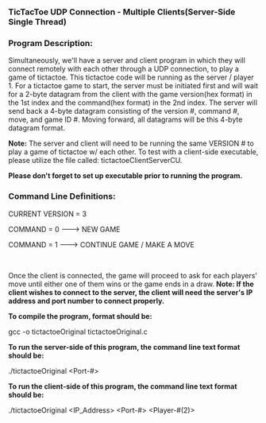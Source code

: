 
### TicTacToe UDP Connection - Multiple Clients(Server-Side Single Thread)

### Program Description:

Simultaneously, we'll have a server and client program in which they will connect remotely with each other through a UDP connection, to play a game of tictactoe. This tictactoe code will be running as the server / player 1. For a tictactoe game to start, the server must be initiated first and will wait for a 2-byte datagram from the client with the game version(hex format) in the 1st index and the command(hex format) in the 2nd index. The server will send back a 4-byte datagram consisting of the version #, command #, move, and game ID #. Moving forward, all datagrams will be this 4-byte datagram format.</br>

<b>Note:</b> The server and client will need to be running the same VERSION # to play a game of tictactoe w/ each other. To test with a client-side executable, please utilize the file called: tictactoeClientServerCU. <b><p>Please don't forget to set up executable prior to running the program.</b></p>

### Command Line Definitions:
<p>CURRENT VERSION = 3 </p>
<p>COMMAND = 0 ---> NEW GAME</p>
<p>COMMAND = 1 ---> CONTINUE GAME / MAKE A MOVE</p></br>

Once the client is connected, the game will proceed to ask for each players' move until either one of them wins or the game ends in a draw. <b>Note: If the client wishes to connect to the server, the client will need the server's IP address and port number to connect properly.</b></br>

<b><p>To compile the program, format should be:</b></p>
gcc -o tictactoeOriginal tictactoeOriginal.c

<b><p>To run the server-side of this program, the command line text format should be:</b></p>
./tictactoeOriginal <Port-#> 

<b><p>To run the client-side of this program, the command line text format should be:</b></p>
./tictactoeOriginal <IP_Address> <Port-#> <Player-#(2)> 

